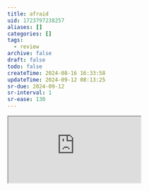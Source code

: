 ```yaml
---
title: afraid
uid: 1723797238257
aliases: []
categories: []
tags:
  - review
archive: false
draft: false
todo: false
createTime: 2024-08-16 16:33:58
updateTime: 2024-09-12 08:13:25
sr-due: 2024-09-12
sr-interval: 1
sr-ease: 130
---
```


<iframe
  class="iframe_full"
  src="https://dict.youdao.com/result?word=afraid&lang=en"
>
</iframe>
